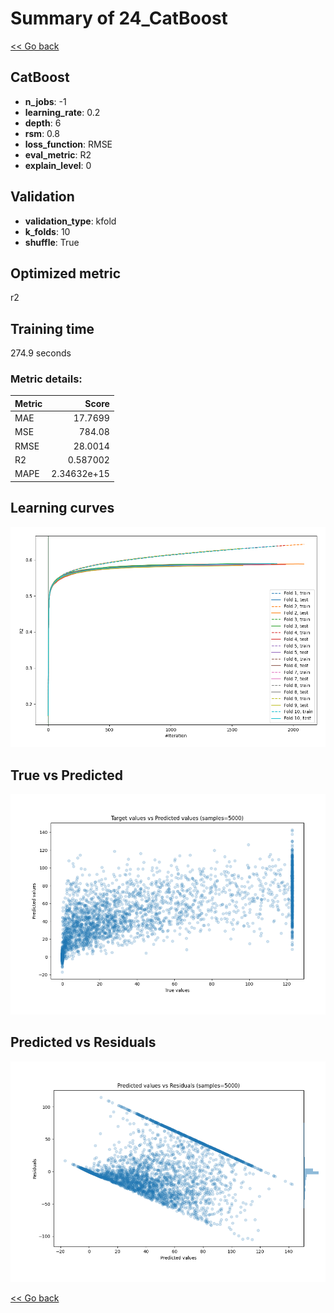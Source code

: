 # Summary of 24_CatBoost

[<< Go back](../README.md)


## CatBoost
- **n_jobs**: -1
- **learning_rate**: 0.2
- **depth**: 6
- **rsm**: 0.8
- **loss_function**: RMSE
- **eval_metric**: R2
- **explain_level**: 0

## Validation
 - **validation_type**: kfold
 - **k_folds**: 10
 - **shuffle**: True

## Optimized metric
r2

## Training time

274.9 seconds

### Metric details:
| Metric   |         Score |
|:---------|--------------:|
| MAE      |  17.7699      |
| MSE      | 784.08        |
| RMSE     |  28.0014      |
| R2       |   0.587002    |
| MAPE     |   2.34632e+15 |



## Learning curves
![Learning curves](learning_curves.png)
## True vs Predicted

![True vs Predicted](true_vs_predicted.png)


## Predicted vs Residuals

![Predicted vs Residuals](predicted_vs_residuals.png)



[<< Go back](../README.md)
